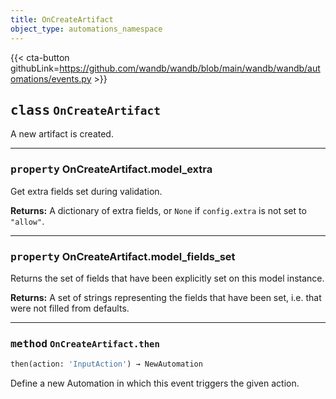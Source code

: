 ```yaml
---
title: OnCreateArtifact
object_type: automations_namespace
---
```


{{< cta-button githubLink=https://github.com/wandb/wandb/blob/main/wandb/wandb/automations/events.py >}}




## <kbd>class</kbd> `OnCreateArtifact`
A new artifact is created. 


---

### <kbd>property</kbd> OnCreateArtifact.model_extra

Get extra fields set during validation. 



**Returns:**
  A dictionary of extra fields, or `None` if `config.extra` is not set to `"allow"`. 

---

### <kbd>property</kbd> OnCreateArtifact.model_fields_set

Returns the set of fields that have been explicitly set on this model instance. 



**Returns:**
  A set of strings representing the fields that have been set,  i.e. that were not filled from defaults. 



---

### <kbd>method</kbd> `OnCreateArtifact.then`

```python
then(action: 'InputAction') → NewAutomation
```

Define a new Automation in which this event triggers the given action. 


